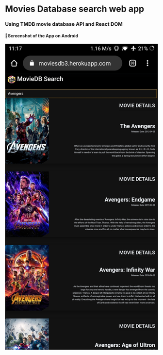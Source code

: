 # Movies Database search web app
### Using TMDB movie database API and React DOM


#### :pushpin:Screenshot of the App on Android 

![alt text](https://github.com/kshitijzutshi/MoviesDB-App/blob/master/moviesdb.jpg)
